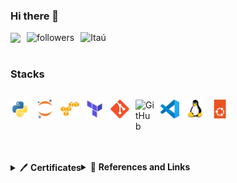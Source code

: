 ### Hi there 👋

<div style="display: flex; flex-direction: row; align-items: center;">

  <a href="www.linkedin.com/in/lmatospereira" target="_blank">
    <img align="left" style="margin-right: 10px;" src="https://img.shields.io/badge/-LinkedIn-%230077B5?style=for-the-badge&logo=linkedin&logoColor=white" target="_blank">
  </a>
  
  <a href="https://github.com/lmatospereira?tab=followers">
    <img align="left" style="margin-right: 10px;" alt="followers" title="Follow me on Github" src="https://custom-icon-badges.demolab.com/github/followers/lmatospereira?color=673FCF&labelColor=542DB5&style=for-the-badge&logo=person-add&label=Follow&logoColor=white"/>
  </a>
  
  <a href="https://www.itau.com.br/">
    <img align="left" style="margin-right: 10px;" alt="Itaú" title="Itaú" src="https://custom-icon-badges.demolab.com/static/v1?logo=itau&label=working+@&message=itau&labelColor=E1017C&color=FE209B&style=for-the-badge">
  </a>
  
</div>

<br>

### Stacks

<div style="display: flex; flex-wrap: wrap;">

  <a href="https://www.python.org/"><img align="left" alt="Python" width="30px" style="margin-right: 10px;" src="https://raw.githubusercontent.com/devicons/devicon/master/icons/python/python-original.svg"/></a>
  
  <a href="https://jupyter.org/"><img align="left" alt="Jupyter" width="30px" style="margin-right: 10px;" src="https://raw.githubusercontent.com/devicons/devicon/master/icons/jupyter/jupyter-original.svg"/></a>
  
  <a href="https://aws.amazon.com/"><img align="left" alt="AWS" width="30px" style="margin-right: 10px;" src="https://raw.githubusercontent.com/devicons/devicon/master/icons/amazonwebservices/amazonwebservices-original.svg"/></a>
  
  <a href="https://www.terraform.io/"><img align="left" alt="Terraform" width="30px" style="margin-right: 10px;" src="https://raw.githubusercontent.com/devicons/devicon/master/icons/terraform/terraform-original.svg"/></a>
  
  <a href="https://git-scm.com/"><img align="left" alt="Git" width="30px" style="margin-right: 10px;" src="https://raw.githubusercontent.com/devicons/devicon/master/icons/git/git-original.svg"/></a>
  
  <a href="https://github.com/"><img align="left" alt="GitHub" width="30px" style="margin-right: 10px;" src="https://user-images.githubusercontent.com/3369400/139447912-e0f43f33-6d9f-45f8-be46-2df5bbc91289.png"/></a>
  
  <a href="https://code.visualstudio.com/"><img align="left" alt="VSCode" width="30px" style="margin-right: 10px;" src="https://raw.githubusercontent.com/devicons/devicon/master/icons/vscode/vscode-original.svg"/></a>
  
  <a href="https://www.linux.org/"><img align="left" alt="Linux" width="30px" style="margin-right: 10px;" src="https://raw.githubusercontent.com/devicons/devicon/master/icons/linux/linux-original.svg"/></a>
  
  <a href="https://ubuntu.com/"><img align="left" alt="Ubuntu" width="30px" style="margin-right: 10px;" src="https://raw.githubusercontent.com/devicons/devicon/master/icons/ubuntu/ubuntu-plain.svg"/></a>
  
</div>

<br>
<br>

<div style="display: flex; flex-wrap: wrap;">

<details style="z-index: 1;">
  <summary>🖊️ <b>Certificates</b> </summary>
  
  <a href="https://www.credly.com/badges/8aacfeda-ca0b-49e0-a9f6-788993e723fd/public_url">
    <img src="https://images.credly.com/size/340x340/images/0e284c3f-5164-4b21-8660-0d84737941bc/image.png" alt="AWS Solutions Architect Associate Badge" align="left" width="100px"style="margin-right: 10px;">
  </a>


</details>

<br><br>

<details style="z-index: 1;">
  <summary>🔗 <b>References and Links</b></summary>
  
- Devs: [@ThiagoPanini](https://github.com/ThiagoPanini), [@ForrestKnight](https://github.com/forrestknight), [@DenverCoder1](https://github.com/DenverCoder1), [@CodeSTACKr](https://github.com/codeSTACKr), [@rishavchanda](https://github.com/rishavchanda), [@rafaballerini](https://github.com/rafaballerini), [@arthurspk](https://github.com/arthurspk), [@Lissy93](https://github.com/Lissy93), [@gautamkrishnar](https://github.com/gautamkrishnar)

</details>
</div>
